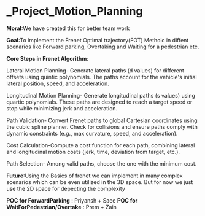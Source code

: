 # _Project_Motion_Planning
**Moral**:We have created this for better team work

**Goal**:To implement the Frenet Optimal trajectory(FOT) Methoic in diffent scenarios like Forward parking, Overtaking and Waiting for a pedestrian etc.

**Core Steps in Frenet Algorithm**:

Lateral Motion Planning- Generate lateral paths (d values) for different offsets using quintic polynomials. The paths account for the vehicle's initial lateral position, speed, and acceleration.

Longitudinal Motion Planning- Generate longitudinal paths (s values) using quartic polynomials. These paths are designed to reach a target speed or stop while minimizing jerk and acceleration.

Path Validation- Convert Frenet paths to global Cartesian coordinates using the cubic spline planner.
Check for collisions and ensure paths comply with dynamic constraints (e.g., max curvature, speed, and acceleration).

Cost Calculation-Compute a cost function for each path, combining lateral and longitudinal motion costs (jerk, time, deviation from target, etc.).

Path Selection- Among valid paths, choose the one with the minimum cost.

**Future**:Using the Basics of frenet we can implement in many complex scenarios which can be even utilized in the 3D space. But for now we just use the 2D space for depecting the complexity

**POC for ForwardParking** : Priyansh + Saee
**POC for WaitForPedestrian/Overtake** : Prem + Zain


